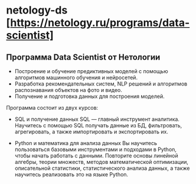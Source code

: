 # netology-ds [https://netology.ru/programs/data-scientist]
## Программа Data Scientist от Нетологии

- Построение и обучение предиктивных моделей с помощью алгоритмов машинного обучения и нейросетей. 
- Разработка рекомендательных систем, NLP решений и алгоритмов распознавания объектов на фото и видео. 
- Получение и подготовка данных для построения моделей.

Программа состоит из двух курсов:

- SQL и получение данных
SQL — главный инструмент аналитика.
Научитесь с помощью SQL получать данные из БД, фильтровать, агрегировать, а также импортировать и экспортировать их.

- Python и математика для анализа данных
Вы научитесь пользоваться базовыми инструментами и подходами в Python, чтобы начать работать с данными. 
Повторите основы линейной алгебры, теории множеств, методов математической оптимизации, описательной статистики, статистического анализа данных, 
а также научитесь реализовать это на языке Python.
